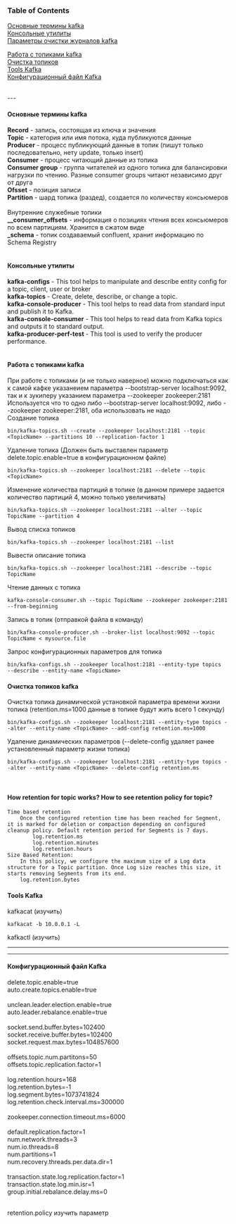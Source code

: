 ### Table of Contents </br>
[Основные термины kafka](#decription_kafka) </br>
[Консольные утилиты](#kafka_console_utilites) </br>
[Параметры очистки журналов kafka](#retention_policy_kafka) </br>

[Работа с топиками kafka](#kafka_operations_topic) </br>
[Очистка топиков](#kafka_topic_clear) </br>
[Tools Kafka](#kafka_tools)</br>
[Конфигурационный файл Kafka](#kafka_config_file) </br>

</br>
---
</br>

#### Основные термины kafka <a name="decription_kafka"></a> </br>
**Record** - запись, состоящая из ключа и значения</br>
**Topic** - категория или имя потока, куда публикуются данные</br>
**Producer** - процесс публикующий данные в топик (пишут только последовательно, нету update, только insert)</br>
**Consumer** - процесс читающий данные из топика</br>
**Consumer group** - группа читателей из одного топика для балансировки нагрузки по чтению. Разные consumer groups читают независимо друг от друга</br>
**Ofsset** - позиция записи</br>
**Partition** - шард топика (раздед), создается по количеству консьюмеров</br>
</br>
Внутренние служебные топики</br>
**__consumer_offsets** - информация о позициях чтения всех консьюмеров по всем партициям. Хранится в сжатом виде</br>
**_schema** - топик создаваемый confluent, хранит информацию по Schema Registry</br>
</br>

#### Консольные утилиты <a name=kafka_console_utilites></a></br>
**kafka-configs** - This tool helps to manipulate and describe entity config for a topic, client, user or broker</br>
**kafka-topics** - Create, delete, describe, or change a topic.</br>
**kafka-console-producer** - This tool helps to read data from standard input and publish it to Kafka.</br>
**kafka-console-consumer** - This tool helps to read data from Kafka topics and outputs it to standard output.</br>
**kafka-producer-perf-test** - This tool is used to verify the producer performance.</br>
</br>

#### Работа с топиками kafka <a name=kafka_operations_topic></a></br>
При работе с топиками (и не только наверное) можно подключаться как к самой кафке указанеием параметра --bootstrap-server localhost:9092, так и к зукиперу указанием параметра --zookeeper zookeeper:2181 </br>
Используется что то одно либо --bootstrap-server localhost:9092, либо --zookeeper zookeeper:2181, оба использовать не надо
</br>
Создание топика
```
bin/kafka-topics.sh --create --zookeeper localhost:2181 --topic <TopicName> --partitions 10 --replication-factor 1
```
Удаление топика (Должен быть выставлен параметр delete.topic.enable=true в конфигурационном файле)
```
bin/kafka-topics.sh --zookeeper localhost:2181 --delete --topic <TopicName>
```
Изменение количества партиций в топике (в данном примере задается количество партиций 4, можно только увеличивать)
```
bin/kafka-topics.sh --zookeeper localhost:2181 --alter --topic TopicName --partition 4
```
Вывод списка топиков
```
bin/kafka-topics.sh --zookeeper localhost:2181 --list
```
Вывести описание топика
```
bin/kafka-topics.sh --zookeeper localhost:2181 --describe --topic TopicName
```
Чтение данных с топика
```
kafka-console-consumer.sh --topic TopicName --zookeeper zookeeper:2181 --from-beginning
```
Запись в топик (отправкой файла в команду)
```
bin/kafka-console-producer.sh --broker-list localhost:9092 --topic TopicName < mysource.file
```
Запрос конфигурационных параметров для топика
```
bin/kafka-configs.sh --zookeeper localhost:2181 --entity-type topics  --describe --entity-name <TopicName>
```
#### Очистка топиков kafka <a name=kafka_topic_clear></a>

Очистка топика динамической установкой параметра времени жизни топика (retention.ms=1000 данные в топике будут жить всего 1 секунду)
```
bin/kafka-configs.sh --zookeeper localhost:2181 --entity-type topics --alter --entity-name <TopicName> --add-config retention.ms=1000
```
Удаление динамических параметров (--delete-config удаляет ранее установленный параметр жизни топика)
```
bin/kafka-configs.sh --zookeeper localhost:2181 --entity-type topics --alter --entity-name <TopicName> --delete-config retention.ms
```
</br>

#### How retention for topic works? How to see retention policy for topic? <a name=retention_policy_kafka></a> </br>

    Time based retention
        Once the configured retention time has been reached for Segment, it is marked for deletion or compaction depending on configured cleanup policy. Default retention period for Segments is 7 days.
            log.retention.ms
            log.retention.minutes
            log.retention.hours
    Size Based Retention:
        In this policy, we configure the maximum size of a Log data structure for a Topic partition. Once Log size reaches this size, it starts removing Segments from its end.
        log.retention.bytes








#### Tools Kafka <a name=kafka_tools></a> </br>
kafkacat (изучить)
```
kafkacat -b 10.0.0.1 -L
```
kafkactl (изучить)


---

---
#### Конфигурационный файл Kafka <a name=kafka_config_file></a> </br>

delete.topic.enable=true</br>
auto.create.topics.enable=true</br>
</br>
unclean.leader.election.enable=true</br>
auto.leader.rebalance.enable=true</br>
</br>
socket.send.buffer.bytes=102400</br>
socket.receive.buffer.bytes=102400</br>
socket.request.max.bytes=104857600</br>
</br>
offsets.topic.num.partitons=50</br>
offsets.topic.replication.factor=1</br>
</br>
log.retention.hours=168</br>
log.retention.bytes=-1</br>
log.segment.bytes=1073741824</br>
log.retention.check.interval.ms=300000</br>
</br>
zookeeper.connection.timeout.ms=6000</br>
</br>
default.replication.factor=1</br>
num.network.threads=3</br>
num.io.threads=8</br>
num.partitions=1</br>
num.recovery.threads.per.data.dir=1</br>
</br>
transaction.state.log.replication.factor=1</br>
transaction.state.log.min.isr=1</br>
group.initial.rebalance.delay.ms=0</br>
</br>

retention.policy изучить параметр
